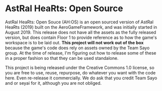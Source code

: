 # AstRal HeaRts: Open Source
AstRal HeaRts: Open Souce (AH:OS) is an open sourced version of AstRal HeaRts (2019) built on the AeroGameFramework, and was initially started in August 2019. This release does not have all the assets as the fully released version, but does contain Floor 1 to provide reference as to how the game's workspace is to be laid out. **This project will not work out of the box** because the game's code does rely on assets owned by the Team Sayo group. At the time of release, I'm figuring out how to release some of these in a proper fashion so that they can be used standalone.

This project is being released under the Creative Commons 1.0 license, so you are free to use, reuse, repurpose, do whatever you want with the code here. Even re-release it commercially. We do ask that you credit Team Sayo and or seyai for it, although you are not obliged.
